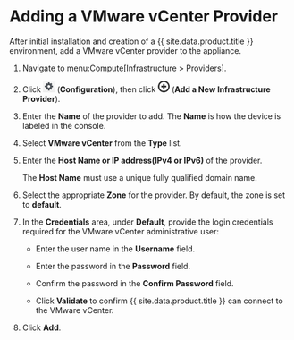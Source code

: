 # Adding a VMware vCenter Provider

After initial installation and creation of a {{ site.data.product.title }}
environment, add a VMware vCenter provider to the appliance.

1.  Navigate to menu:Compute\[Infrastructure \> Providers\].

2.  Click ![Configuration](/images/1847.png) (**Configuration**), then
    click ![Add a New Infrastructure Provider](/images/1862.png) (**Add
    a New Infrastructure Provider**).

3.  Enter the **Name** of the provider to add. The **Name** is how the
    device is labeled in the console.

4.  Select **VMware vCenter** from the **Type** list.

5.  Enter the **Host Name or IP address(IPv4 or IPv6)** of the provider.

    <div class="important">

    The **Host Name** must use a unique fully qualified domain name.

    </div>

6.  Select the appropriate **Zone** for the provider. By default, the
    zone is set to **default**.

7.  In the **Credentials** area, under **Default**, provide the login
    credentials required for the VMware vCenter administrative user:

      - Enter the user name in the **Username** field.

      - Enter the password in the **Password** field.

      - Confirm the password in the **Confirm Password** field.

      - Click **Validate** to confirm {{ site.data.product.title }} can connect to the
        VMware vCenter.

8.  Click **Add**.
